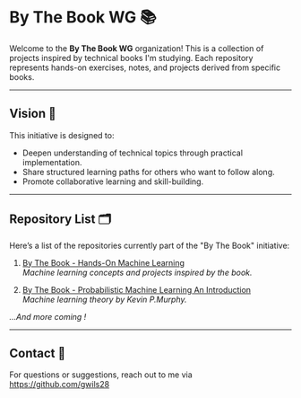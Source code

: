 # By The Book WG 📚

Welcome to the **By The Book WG** organization! This is a collection of projects inspired by technical books I'm studying. Each repository represents hands-on exercises, notes, and projects derived from specific books.

---

## Vision 🌟
This initiative is designed to:
- Deepen understanding of technical topics through practical implementation.
- Share structured learning paths for others who want to follow along.
- Promote collaborative learning and skill-building.

---

## Repository List 🗂️

Here’s a list of the repositories currently part of the "By The Book" initiative:

1. [By The Book - Hands-On Machine Learning](https://github.com/by_the_book/by_the_book_hands_on_machine_learning)  
   *Machine learning concepts and projects inspired by the book.*

2. [By The Book - Probabilistic Machine Learning An Introduction](https://github.com/by_the_book/by_the_book_hands_on_machine_learning)  
   *Machine learning theory by Kevin P.Murphy.*   

*...And more coming !*

---

## Contact 📖

For questions or suggestions, reach out to me via  https://github.com/gwils28
